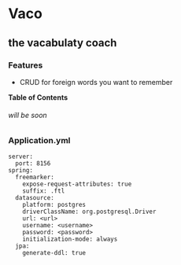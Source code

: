 # Vaco
## the vacabulaty coach
### Features

- CRUD for foreign words you want to remember


**Table of Contents**
###### will be soon

### Application.yml

```
server:
  port: 8156
spring:
  freemarker:
    expose-request-attributes: true
    suffix: .ftl
  datasource:
    platform: postgres
    driverClassName: org.postgresql.Driver
    url: <url>
    username: <username>
    password: <password>
    initialization-mode: always
  jpa:
    generate-ddl: true
```